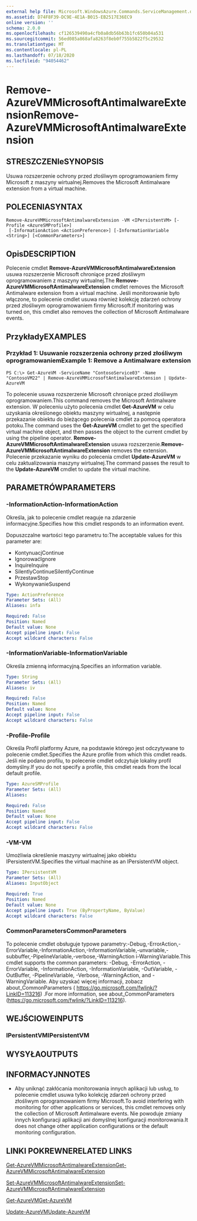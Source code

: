 ```yaml
---
external help file: Microsoft.WindowsAzure.Commands.ServiceManagement.dll-Help.xml
ms.assetid: D74F8F39-DC9E-4E1A-B015-EB2517E36EC9
online version: ''
schema: 2.0.0
ms.openlocfilehash: cf126539490a4cfb0a8db56b63b1fc650b04a531
ms.sourcegitcommit: 56ed085a868afa8263f8eb0f755b5822f5c29532
ms.translationtype: MT
ms.contentlocale: pl-PL
ms.lasthandoff: 07/18/2020
ms.locfileid: "94054462"
---
```

# <span data-ttu-id="0e2db-101">Remove-AzureVMMicrosoftAntimalwareExtension</span><span class="sxs-lookup"><span data-stu-id="0e2db-101">Remove-AzureVMMicrosoftAntimalwareExtension</span></span>

## <span data-ttu-id="0e2db-102">STRESZCZENIe</span><span class="sxs-lookup"><span data-stu-id="0e2db-102">SYNOPSIS</span></span>
<span data-ttu-id="0e2db-103">Usuwa rozszerzenie ochrony przed złośliwym oprogramowaniem firmy Microsoft z maszyny wirtualnej.</span><span class="sxs-lookup"><span data-stu-id="0e2db-103">Removes the Microsoft Antimalware extension from a virtual machine.</span></span>

## <span data-ttu-id="0e2db-104">POLECENIA</span><span class="sxs-lookup"><span data-stu-id="0e2db-104">SYNTAX</span></span>

```
Remove-AzureVMMicrosoftAntimalwareExtension -VM <IPersistentVM> [-Profile <AzureSMProfile>]
 [-InformationAction <ActionPreference>] [-InformationVariable <String>] [<CommonParameters>]
```

## <span data-ttu-id="0e2db-105">Opis</span><span class="sxs-lookup"><span data-stu-id="0e2db-105">DESCRIPTION</span></span>
<span data-ttu-id="0e2db-106">Polecenie cmdlet **Remove-AzureVMMicrosoftAntimalwareExtension** usuwa rozszerzenie Microsoft chroniące przed złośliwym oprogramowaniem z maszyny wirtualnej.</span><span class="sxs-lookup"><span data-stu-id="0e2db-106">The **Remove-AzureVMMicrosoftAntimalwareExtension** cmdlet removes the Microsoft Antimalware extension from a virtual machine.</span></span>
<span data-ttu-id="0e2db-107">Jeśli monitorowanie było włączone, to polecenie cmdlet usuwa również kolekcję zdarzeń ochrony przed złośliwym oprogramowaniem firmy Microsoft.</span><span class="sxs-lookup"><span data-stu-id="0e2db-107">If monitoring was turned on, this cmdlet also removes the collection of Microsoft Antimalware events.</span></span>

## <span data-ttu-id="0e2db-108">Przykłady</span><span class="sxs-lookup"><span data-stu-id="0e2db-108">EXAMPLES</span></span>

### <span data-ttu-id="0e2db-109">Przykład 1: Usuwanie rozszerzenia ochrony przed złośliwym oprogramowaniem</span><span class="sxs-lookup"><span data-stu-id="0e2db-109">Example 1: Remove a Antimalware extension</span></span>
```
PS C:\> Get-AzureVM -ServiceName "ContosoService03" -Name "ContosoVM22" | Remove-AzureVMMicrosoftAntimalwareExtension | Update-AzureVM
```

<span data-ttu-id="0e2db-110">To polecenie usuwa rozszerzenie Microsoft chroniące przed złośliwym oprogramowaniem.</span><span class="sxs-lookup"><span data-stu-id="0e2db-110">This command removes the Microsoft Antimalware extension.</span></span>
<span data-ttu-id="0e2db-111">W poleceniu użyto polecenia cmdlet **Get-AzureVM** w celu uzyskania określonego obiektu maszyny wirtualnej, a następnie przekazanie obiektu do bieżącego polecenia cmdlet za pomocą operatora potoku.</span><span class="sxs-lookup"><span data-stu-id="0e2db-111">The command uses the **Get-AzureVM** cmdlet to get the specified virtual machine object, and then passes the object to the current cmdlet by using the pipeline operator.</span></span>
<span data-ttu-id="0e2db-112">**Remove-AzureVMMicrosoftAntimalwareExtension** usuwa rozszerzenie.</span><span class="sxs-lookup"><span data-stu-id="0e2db-112">**Remove-AzureVMMicrosoftAntimalwareExtension** removes the extension.</span></span>
<span data-ttu-id="0e2db-113">Polecenie przekazanie wyniku do polecenia cmdlet **Update-AzureVM** w celu zaktualizowania maszyny wirtualnej.</span><span class="sxs-lookup"><span data-stu-id="0e2db-113">The command passes the result to the **Update-AzureVM** cmdlet to update the virtual machine.</span></span>

## <span data-ttu-id="0e2db-114">PARAMETRÓW</span><span class="sxs-lookup"><span data-stu-id="0e2db-114">PARAMETERS</span></span>

### <span data-ttu-id="0e2db-115">-InformationAction</span><span class="sxs-lookup"><span data-stu-id="0e2db-115">-InformationAction</span></span>
<span data-ttu-id="0e2db-116">Określa, jak to polecenie cmdlet reaguje na zdarzenie informacyjne.</span><span class="sxs-lookup"><span data-stu-id="0e2db-116">Specifies how this cmdlet responds to an information event.</span></span>

<span data-ttu-id="0e2db-117">Dopuszczalne wartości tego parametru to:</span><span class="sxs-lookup"><span data-stu-id="0e2db-117">The acceptable values for this parameter are:</span></span>

- <span data-ttu-id="0e2db-118">Kontynuacj</span><span class="sxs-lookup"><span data-stu-id="0e2db-118">Continue</span></span>
- <span data-ttu-id="0e2db-119">Ignorować</span><span class="sxs-lookup"><span data-stu-id="0e2db-119">Ignore</span></span>
- <span data-ttu-id="0e2db-120">Inquire</span><span class="sxs-lookup"><span data-stu-id="0e2db-120">Inquire</span></span>
- <span data-ttu-id="0e2db-121">SilentlyContinue</span><span class="sxs-lookup"><span data-stu-id="0e2db-121">SilentlyContinue</span></span>
- <span data-ttu-id="0e2db-122">Przestaw</span><span class="sxs-lookup"><span data-stu-id="0e2db-122">Stop</span></span>
- <span data-ttu-id="0e2db-123">Wykonywanie</span><span class="sxs-lookup"><span data-stu-id="0e2db-123">Suspend</span></span>

```yaml
Type: ActionPreference
Parameter Sets: (All)
Aliases: infa

Required: False
Position: Named
Default value: None
Accept pipeline input: False
Accept wildcard characters: False
```

### <span data-ttu-id="0e2db-124">-InformationVariable</span><span class="sxs-lookup"><span data-stu-id="0e2db-124">-InformationVariable</span></span>
<span data-ttu-id="0e2db-125">Określa zmienną informacyjną.</span><span class="sxs-lookup"><span data-stu-id="0e2db-125">Specifies an information variable.</span></span>

```yaml
Type: String
Parameter Sets: (All)
Aliases: iv

Required: False
Position: Named
Default value: None
Accept pipeline input: False
Accept wildcard characters: False
```

### <span data-ttu-id="0e2db-126">-Profile</span><span class="sxs-lookup"><span data-stu-id="0e2db-126">-Profile</span></span>
<span data-ttu-id="0e2db-127">Określa Profil platformy Azure, na podstawie którego jest odczytywane to polecenie cmdlet.</span><span class="sxs-lookup"><span data-stu-id="0e2db-127">Specifies the Azure profile from which this cmdlet reads.</span></span>
<span data-ttu-id="0e2db-128">Jeśli nie podano profilu, to polecenie cmdlet odczytuje lokalny profil domyślny.</span><span class="sxs-lookup"><span data-stu-id="0e2db-128">If you do not specify a profile, this cmdlet reads from the local default profile.</span></span>

```yaml
Type: AzureSMProfile
Parameter Sets: (All)
Aliases: 

Required: False
Position: Named
Default value: None
Accept pipeline input: False
Accept wildcard characters: False
```

### <span data-ttu-id="0e2db-129">-VM</span><span class="sxs-lookup"><span data-stu-id="0e2db-129">-VM</span></span>
<span data-ttu-id="0e2db-130">Umożliwia określenie maszyny wirtualnej jako obiektu IPersistentVM.</span><span class="sxs-lookup"><span data-stu-id="0e2db-130">Specifies the virtual machine as an IPersistentVM object.</span></span>

```yaml
Type: IPersistentVM
Parameter Sets: (All)
Aliases: InputObject

Required: True
Position: Named
Default value: None
Accept pipeline input: True (ByPropertyName, ByValue)
Accept wildcard characters: False
```

### <span data-ttu-id="0e2db-131">CommonParameters</span><span class="sxs-lookup"><span data-stu-id="0e2db-131">CommonParameters</span></span>
<span data-ttu-id="0e2db-132">To polecenie cmdlet obsługuje typowe parametry:-Debug,-ErrorAction,-ErrorVariable,-InformationAction,-InformationVariable,-unvariable,-subbuffer,-PipelineVariable,-verbose,-WarningAction i-WarningVariable.</span><span class="sxs-lookup"><span data-stu-id="0e2db-132">This cmdlet supports the common parameters: -Debug, -ErrorAction, -ErrorVariable, -InformationAction, -InformationVariable, -OutVariable, -OutBuffer, -PipelineVariable, -Verbose, -WarningAction, and -WarningVariable.</span></span> <span data-ttu-id="0e2db-133">Aby uzyskać więcej informacji, zobacz about_CommonParameters ( https://go.microsoft.com/fwlink/?LinkID=113216) .</span><span class="sxs-lookup"><span data-stu-id="0e2db-133">For more information, see about_CommonParameters (https://go.microsoft.com/fwlink/?LinkID=113216).</span></span>

## <span data-ttu-id="0e2db-134">WEJŚCIOWE</span><span class="sxs-lookup"><span data-stu-id="0e2db-134">INPUTS</span></span>

### <span data-ttu-id="0e2db-135">IPersistentVM</span><span class="sxs-lookup"><span data-stu-id="0e2db-135">IPersistentVM</span></span>

## <span data-ttu-id="0e2db-136">WYSYŁA</span><span class="sxs-lookup"><span data-stu-id="0e2db-136">OUTPUTS</span></span>

## <span data-ttu-id="0e2db-137">INFORMACYJN</span><span class="sxs-lookup"><span data-stu-id="0e2db-137">NOTES</span></span>
* <span data-ttu-id="0e2db-138">Aby uniknąć zakłócania monitorowania innych aplikacji lub usług, to polecenie cmdlet usuwa tylko kolekcję zdarzeń ochrony przed złośliwym oprogramowaniem firmy Microsoft.</span><span class="sxs-lookup"><span data-stu-id="0e2db-138">To avoid interfering with monitoring for other applications or services, this cmdlet removes only the collection of Microsoft Antimalware events.</span></span> <span data-ttu-id="0e2db-139">Nie powoduje zmiany innych konfiguracji aplikacji ani domyślnej konfiguracji monitorowania.</span><span class="sxs-lookup"><span data-stu-id="0e2db-139">It does not change other application configurations or the default monitoring configuration.</span></span>

## <span data-ttu-id="0e2db-140">LINKI POKREWNE</span><span class="sxs-lookup"><span data-stu-id="0e2db-140">RELATED LINKS</span></span>

[<span data-ttu-id="0e2db-141">Get-AzureVMMicrosoftAntimalwareExtension</span><span class="sxs-lookup"><span data-stu-id="0e2db-141">Get-AzureVMMicrosoftAntimalwareExtension</span></span>](./Get-AzureVMMicrosoftAntimalwareExtension.md)

[<span data-ttu-id="0e2db-142">Set-AzureVMMicrosoftAntimalwareExtension</span><span class="sxs-lookup"><span data-stu-id="0e2db-142">Set-AzureVMMicrosoftAntimalwareExtension</span></span>](./Set-AzureVMMicrosoftAntimalwareExtension.md)

[<span data-ttu-id="0e2db-143">Get-AzureVM</span><span class="sxs-lookup"><span data-stu-id="0e2db-143">Get-AzureVM</span></span>](./Get-AzureVM.md)

[<span data-ttu-id="0e2db-144">Update-AzureVM</span><span class="sxs-lookup"><span data-stu-id="0e2db-144">Update-AzureVM</span></span>](./Update-AzureVM.md)


